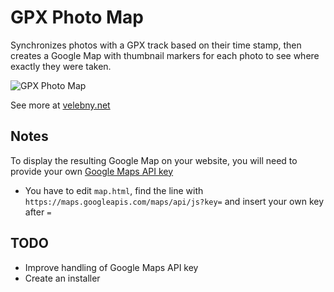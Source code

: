 # GPX Photo Map
Synchronizes photos with a GPX track based on their time stamp, then creates a Google Map with thumbnail markers for each photo to see where exactly they were taken.

![GPX Photo Map](https://velebny.net/thumbs/gpx_photo_map.jpg)

See more at [velebny.net](https://velebny.net/gpx_photo_map.html)

## Notes
To display the resulting Google Map on your website, you will need to provide your own [Google Maps API key](https://developers.google.com/maps/documentation/javascript/get-api-key)
- You have to edit `map.html`, find the line with `https://maps.googleapis.com/maps/api/js?key=` and insert your own key after `=`

## TODO
- Improve handling of Google Maps API key
- Create an installer
